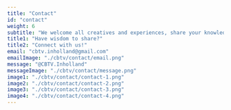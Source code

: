 ```yaml
---
title: "Contact"
id: "contact"
weight: 6
subtitle: "We welcome all creatives and experiences, share your knowledge through CBTV:"
title1: "Have wisdom to share?"
title2: "Connect with us!"
email: "cbtv.inholland@gmail.com"
emailImage: "./cbtv/contact/email.png"
message: "@CBTV.Inholland"
messageImage: "./cbtv/contact/message.png"
image1: "./cbtv/contact/contact-1.png"
image2: "./cbtv/contact/contact-2.png"
image3: "./cbtv/contact/contact-3.png"
image4: "./cbtv/contact/contact-4.png"
---
```



